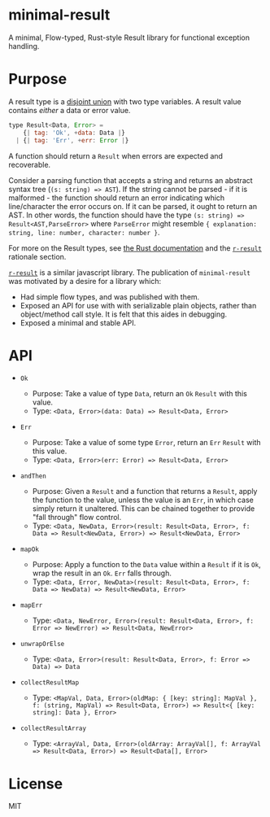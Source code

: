 # minimal-result

A minimal, Flow-typed, Rust-style Result library for functional exception handling.

# Purpose

A result type is a [disjoint union](https://flow.org/en/docs/types/unions/) with two type variables. A result value contains _either_ a data or error value.

```js
type Result<Data, Error> =
    {| tag: 'Ok', +data: Data |}
  | {| tag: 'Err', +err: Error |}
```

A function should return a `Result` when errors are expected and recoverable.

Consider a parsing function that accepts a string and returns an abstract syntax tree (`(s: string) => AST`). If the string cannot be parsed - if it is malformed - the function should return an error indicating which line/character the error occurs on. If it can be parsed, it ought to return an AST. In other words, the function should have the type `(s: string) => Result<AST,ParseError>` where `ParseError` might resemble `{ explanation: string, line: number, character: number }`.

For more on the Result types, see [the Rust documentation](https://doc.rust-lang.org/std/result/) and the [`r-result`](https://github.com/Havvy/result#rationale-and-rant-on-error-handling) rationale section.

[`r-result`](https://github.com/Havvy/result) is a similar javascript library. The publication of `minimal-result` was motivated by a desire for a library which:

- Had simple flow types, and was published with them.
- Exposed an API for use with with serializable plain objects, rather than object/method call style. It is felt that this aides in debugging.
- Exposed a minimal and stable API.

# API

- `Ok`
  - Purpose: Take a value of type `Data`, return an `Ok` `Result` with this value.
  - Type: `<Data, Error>(data: Data) => Result<Data, Error>`
- `Err`
  - Purpose: Take a value of some type `Error`, return an `Err` `Result` with this value.
  - Type: `<Data, Error>(err: Error) => Result<Data, Error>`
- `andThen`
  - Purpose: Given a `Result` and a function that returns a `Result`, apply the function to the value, unless the value is an `Err`, in which case simply return it unaltered. This can be chained together to provide "fall through" flow control.
  - Type: `<Data, NewData, Error>(result: Result<Data, Error>, f: Data => Result<NewData, Error>) => Result<NewData, Error>`

- `mapOk`
  - Purpose: Apply a function to the `Data` value within a `Result` if it is `Ok`, wrap the result in an `Ok`. `Err` falls through. 
  - Type: `<Data, Error, NewData>(result: Result<Data, Error>, f: Data => NewData) => Result<NewData, Error>`
- `mapErr`
  - Type: `<Data, NewError, Error>(result: Result<Data, Error>, f: Error => NewError) => Result<Data, NewError>`
- `unwrapOrElse`
  - Type: `<Data, Error>(result: Result<Data, Error>, f: Error => Data) => Data`
- `collectResultMap`
  - Type: `<MapVal, Data, Error>(oldMap: { [key: string]: MapVal }, f: (string, MapVal) => Result<Data, Error>) => Result<{ [key: string]: Data }, Error>`
- `collectResultArray`
  - Type: `<ArrayVal, Data, Error>(oldArray: ArrayVal[], f: ArrayVal => Result<Data, Error>) => Result<Data[], Error>`


# License

MIT
